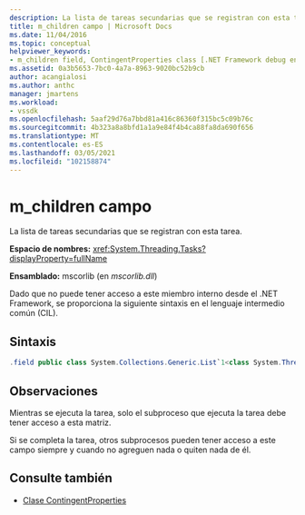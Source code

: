 ```yaml
---
description: La lista de tareas secundarias que se registran con esta tarea.
title: m_children campo | Microsoft Docs
ms.date: 11/04/2016
ms.topic: conceptual
helpviewer_keywords:
- m_children field, ContingentProperties class [.NET Framework debug engines]
ms.assetid: 0a3b5653-7bc0-4a7a-8963-9020bc52b9cb
author: acangialosi
ms.author: anthc
manager: jmartens
ms.workload:
- vssdk
ms.openlocfilehash: 5aaf29d76a7bbd81a416c86360f315bc5c09b76c
ms.sourcegitcommit: 4b323a8a8bfd1a1a9e84f4b4ca88fa8da690f656
ms.translationtype: MT
ms.contentlocale: es-ES
ms.lasthandoff: 03/05/2021
ms.locfileid: "102158874"
---
```

# <a name="m_children-field"></a>m_children campo
La lista de tareas secundarias que se registran con esta tarea.

 **Espacio de nombres:** <xref:System.Threading.Tasks?displayProperty=fullName>

 **Ensamblado:** mscorlib (en *mscorlib.dll*)

 Dado que no puede tener acceso a este miembro interno desde el .NET Framework, se proporciona la siguiente sintaxis en el lenguaje intermedio común (CIL).

## <a name="syntax"></a>Sintaxis

```csharp
.field public class System.Collections.Generic.List`1<class System.Threading.Tasks.Task> m_children
```

## <a name="remarks"></a>Observaciones
 Mientras se ejecuta la tarea, solo el subproceso que ejecuta la tarea debe tener acceso a esta matriz.

 Si se completa la tarea, otros subprocesos pueden tener acceso a este campo siempre y cuando no agreguen nada o quiten nada de él.

## <a name="see-also"></a>Consulte también
- [Clase ContingentProperties](../../extensibility/debugger/contingentproperties-class-internal-members.md)
